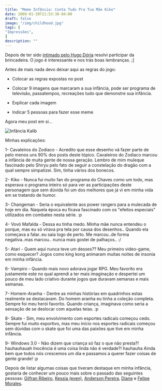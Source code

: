 ```yaml
---
title: "Meme Infância: Conta Tudo Pra Tua Mãe Kiko"
date: 2009-01-30T21:53:38-04:00
draft: false
image: "/img/childhood.jpg"
tags: [
"Impressões",
]
description: ""
---
```

Depois de ter sido [intimado pelo Hugo Dória](https://hdoria.archlinux-br.org/blog/2009/01/29/meme-infancia/) resolvi participar da brincadeira. O jogo é interessante e nos trás boas lembranças. ;]




Antes de mais nada devo deixar aqui as regras do jogo:






  * Colocar as regras expostas no post


  * Colocar 9 imagens que marcaram a sua infância, pode ser programa de televisão, passatempos, recreações tudo que demonstre sua infância.


  * Explicar cada imagem


  * Indicar 5 pessoas para fazer esse meme




Agora meu post em si...

![Infância Kalib](/img/kalib_infa.png)

Minhas explicações:




1- Cavaleiros do Zodiaco - Acredito que esse desenho vá fazer parte de pelo menos uns 90% dos posts deste tópico. Cavaleiros do Zodiaco marcou a infância de muita gente de nossa geração. Lembro de mim muleque fascinado pelo Shiryu pelo fato de seguir a constelação do dragão com a qual sempre simpatizei. Sim, tinha vários dos bonecos.  

2- Kiko - Nunca fui muito fan do programa do Chaves como um todo, mas esperava o programa inteiro só para ver as participações deste personagem que sem dúvida foi um dos melhores que já vi em minha vida em se tratando de humor.  

3- Changeman - Seria o equivalente aos power rangers para a mulecada de hoje em dia. Naquela época eu ficava fascinado com os "efeitos especiais" utilizados em combates nesta série. :p  

4- Vovó Mafalda - Dessa eu tinha medo. Minha mãe nunca entendeu o porque, mas eu só virava pra tela por causa dos desenhos.. Quando ela começava a falar..eu saia logo de perto. Me marcou..de forma negativa..mas marcou.. nunca mais gostei de palhaços.. :/  

5- Atari - Quem aqui nunca teve um desses?? Meu primeiro video-game, como esquecer? Jogos como king kong animaram muitas noites de insonia em minha infância.  

6- Vampiro - Quando mais novo adorava jogar RPG. Meu favorito era justamente este no qual aprendi a ter mais imaginação e despertei um pouco de meu lado criativo durante jogos que duravam semanas e mais semanas.  

7- Homem-Aranha - Dentre as minhas histórias em quadrinhos estas realmente se destacavam. Do homem aranha eu tinha a coleção completa. Sempre foi meu herói favorito. Quando criança, imaginava como seria a sensação de se deslocar com aquelas teias. :p  

8- Skate - Sim, meu envolvimento com esportes radicais começou cedo. Sempre fui muito esportivo, mas meu início nos esportes radicais começou sem dúvidas com o skate que foi uma das paixões que tive em minha infância.  

9- Windows 3.0 - Não dizem que criança só faz o que não presta?! hauhauhauah Inocência é uma coisa linda não é verdade?! hauhauha Ainda bem que todos nós crescemos um dia e passamos a querer fazer coisas de gente grande! :p




Depois de listar algumas coisas que tiveram destaque em minha infância, gostaria de conhecer um pouco mais sobre o passado das seguintes pessoas: [Gilfran Ribeiro](https://blog.gilfran.net/), [Kessia (even)](https://even.archlinux-br.org/blog), [Anderson Pereira](https://vivendotecnologia.blogspot.com/), [Diane](https://elidianemf.blogspot.com/) e [Felipe Morales](https://felipeblog.freehostia.com/wordpress/).
